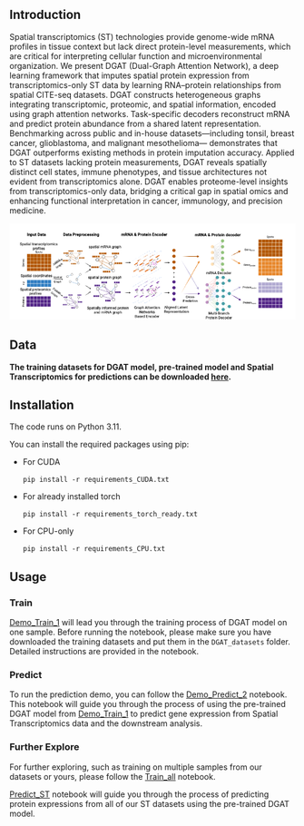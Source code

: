 ## Introduction
Spatial transcriptomics (ST) technologies provide genome-wide mRNA profiles in tissue context 
but lack direct protein-level measurements, which are critical for interpreting cellular function 
and microenvironmental organization. We present DGAT (Dual-Graph Attention Network), a 
deep learning framework that imputes spatial protein expression from transcriptomics-only ST 
data by learning RNA–protein relationships from spatial CITE-seq datasets. DGAT constructs 
heterogeneous graphs integrating transcriptomic, proteomic, and spatial information, encoded 
using graph attention networks. Task-specific decoders reconstruct mRNA and predict protein 
abundance from a shared latent representation. Benchmarking across public and in-house 
datasets—including tonsil, breast cancer, glioblastoma, and malignant mesothelioma—
demonstrates that DGAT outperforms existing methods in protein imputation accuracy. Applied 
to ST datasets lacking protein measurements, DGAT reveals spatially distinct cell states, 
immune phenotypes, and tissue architectures not evident from transcriptomics alone. DGAT 
enables proteome-level insights from transcriptomics-only data, bridging a critical gap in spatial 
omics and enhancing functional interpretation in cancer, immunology, and precision medicine.

![img.png](imgs/img.png)
## Data 
**The training datasets for DGAT model, pre-trained model and Spatial Transcriptomics for predictions can be downloaded [here](https://drive.google.com/drive/folders/1M9gIOFjK4wBk7DEj9MrwAlV8OHEgS2BA?usp=sharing).**

## Installation
The code runs on Python 3.11.

You can install the required packages using pip:

  - For CUDA 
    ```
    pip install -r requirements_CUDA.txt
    ```
  - For already installed torch 
    ```
    pip install -r requirements_torch_ready.txt
    ```
  - For CPU-only
    ```
    pip install -r requirements_CPU.txt
    ```



## Usage

### Train

[Demo_Train_1](Demo_Train_1.ipynb) will lead you through the training process of DGAT model on one sample. Before running the notebook, please make sure you have downloaded the training datasets and put them in the `DGAT_datasets` folder. Detailed instructions are provided in the notebook.

### Predict

To run the prediction demo, you can follow the [Demo_Predict_2](Demo_Predict_2.ipynb) notebook. This notebook will guide you through the process of using the pre-trained DGAT model from [Demo_Train_1](Demo_Train_1.ipynb) to predict gene expression from Spatial Transcriptomics data and the downstream analysis.


### Further Explore

For further exploring, such as training on multiple samples from our datasets or yours, please follow the [Train_all](Train_all.ipynb) notebook.

[Predict_ST](Predict_ST.ipynb) notebook will guide you through the process of predicting protein expressions from all of our ST datasets using the pre-trained DGAT model.
